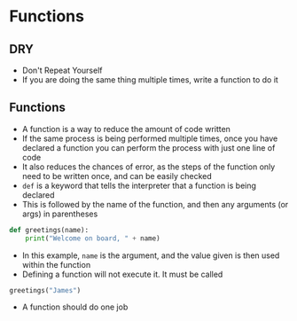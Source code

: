 # Functions
## DRY

- Don't Repeat Yourself
- If you are doing the same thing multiple times, write a function to do it

## Functions

- A function is a way to reduce the amount of code written
- If the same process is being performed multiple times, once you have declared a function you can perform the process with just one line of code
- It also reduces the chances of error, as the steps of the function only need to be written once, and can be easily checked
- `def` is a keyword that tells the interpreter that a function is being declared
- This is followed by the name of the function, and then any arguments (or args) in parentheses
```python
def greetings(name):
    print("Welcome on board, " + name)
```
- In this example, `name` is the argument, and the value given is then used within the function
- Defining a function will not execute it. It must be called
```python
greetings("James")
```
- A function should do one job